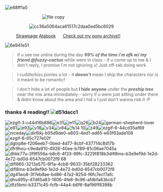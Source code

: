 ![e68ff1a5](https://github.com/user-attachments/assets/8ebd36d7-ff5a-4298-92c4-a260e6b719cc)

‎ ‎ ‎ ‎ ‎ ‎ ‎ ‎ ‎ ‎ ‎ ‎ ‎ ‎ ‎ ‎ ‎ ‎ ‎ ‎ ‎ ‎ ‎ ‎ ‎ ‎ ‎ ‎ ‎ ‎ ‎ ![file copy](https://github.com/user-attachments/assets/19e3915b-64b0-4584-9be2-f98340ae9d8f)

‎ ‎ ‎ ‎ ‎ ‎ ‎ ‎ ‎ ‎ ‎ ‎ ‎ ‎ ‎ ‎ ‎ ‎ ‎ ‎ ![cc36a5064aca61517c2daa0ed5bc6029](https://github.com/user-attachments/assets/d162a1eb-70af-45b6-b12f-ac5e9f000fd4)





‎ ‎ ‎ ‎ ‎ ‎ ‎ ‎ ‎ 
[Strawpage](https://grant-curly.straw.page](https://namgyu-irl.straw.page/)) ‎ ‎ ‎ ‎ ‎ [Atabook](https://grantcurly.atabook.org/) ‎ ‎ ‎ ‎ ‎ [Check out my pony archive!!](https://aaronsponyarchives.straw.page/)



![6e941e51](https://github.com/user-attachments/assets/7ccf85ae-f98f-4333-8699-d5efb99cd61a)

>if u see me online during the day *__99% of the time i'm afk w/ my friend @fuzzy-cactus__* while were in class -
if u come up to me & I don't reply, I promise I'm not ignoring u! Just off-tab doing work 

> I cuddle/kiss ponies a lot - it *__doesn't__* mean I ship the characters nor is it meant to be romantic! 

> I don't hide a lot of people but **I hide anyone** under the *__proship tree__* near the mw area immediately - sorry if u were just sitting under there & didnt know about the area and I hid u I just don't wanna risk it :P

 ### thanks 4 reading!! ![d51dacc1](https://github.com/user-attachments/assets/2677c4b0-b368-4447-9dda-ea8a750a0768)



 
 ![ezgif-3-c44d16b886](https://github.com/user-attachments/assets/cbfd15f4-1461-44e9-b091-d4215968ec1b)![e31](https://github.com/user-attachments/assets/1cf13e55-35b7-40e7-a18e-4f55d77c5336)![m11](https://github.com/user-attachments/assets/d8b2d2ce-bab2-4a20-bc26-5ba09afd78aa)![q26](https://github.com/user-attachments/assets/a4172112-22c7-4886-a9e5-5a7fd9cb0d9e)![b24](https://github.com/user-attachments/assets/f5c2bc37-82cb-4f4e-aa7f-ec174143bdb8)![german-shepherd-lover](https://github.com/user-attachments/assets/62693889-13c5-43aa-a890-d350922c7f65)![e61](https://github.com/user-attachments/assets/8d2bd352-dab9-468a-9706-08478668873b)![e93](https://github.com/user-attachments/assets/7c13f80a-487c-4576-8cd0-5fd429ae6929)![v18](https://github.com/user-attachments/assets/4b90160a-4f0a-46d8-b28e-326d1d15c513)![v34](https://github.com/user-attachments/assets/b7f80652-f65d-4cb6-972c-3a509c654284)![v84](https://github.com/user-attachments/assets/7e9c882b-bfcf-4f1b-9b64-f998dc5c72eb)![f![s14](https://github.com/user-attachments/assets/37f88b45-2007-4d03-bd51-dc6495180083)
10](https://github.com/user-attachments/assets/92de1799-9e98-45b8-aeae-8fd58f3910e1)![z49](https://github.com/user-attachments/assets/94c06ca3-781c-495f-b768-90e918dd23cc)![ezgif-6-44cd35af69](https://github.com/user-attachments/assets/f061382f-fb0b-4f8b-8dbd-4b7a9695acca)![niceday](https://github.com/user-attachments/assets/2c0b0e62-8d4f-4da8-a16e-f2876508cfc7)![dir6ikj-b05d9de0-e803-4ed1-ad65-e63f63ade108](https://github.com/user-attachments/assets/0992f250-fc58-4bd3-bd8a-85f7db98ad9f)![ezgif-6-65c727e02f](https://github.com/user-attachments/assets/90c5bcde-54fc-48fc-b715-657c995cefa6)![dgtrp8e-f206eeb7-0bed-4d77-8cbf-437714c8d17b](https://github.com/user-attachments/assets/4b1f5011-6298-4f96-9d82-3ca50700eca1)![dfr9hou-c9eda910-4926-40ee-b789-81c06ae7045a](https://github.com/user-attachments/assets/9d325b95-985c-4f31-9007-b1420eceb266)![dhkk77u-3f9f556a-b8c6-4f33-99fc-3229f818b3![difl8ms-b3e9ef9d-1e2d-4e72-bd0d-6547cb0072f9](https://github.com/user-attachments/assets/0efac7b5-9481-490d-92f2-f10cad523fd7)
68](https://github.com/user-attachments/assets/3dc42cb6-baa3-4db0-b832-b0ad2f659d12)![difl865-3213a575-6f1a-4cb8-9633-35bf28233362](https://github.com/user-attachments/assets/4badf100-1320-4e35-9b8b-0eb66a12c5ad)![difl8ms-b3e9ef9d-1e2d-4e72-bd0d-6547cb0072f9](https://github.com/user-attachments/assets/4d7288fa-3f37-4993-8733-c1c10b11edbf)![dg41wo8-3f7eb8ae-bd86-47a2-8254-f6fc7ecf7afc](https://github.com/user-attachments/assets/f8ad002a-49e5-4481-95fc-26d1bea45062)![dhv495y-d7d65a83-1606-4fe8-9c96-afdbfa83bcb7](https://github.com/user-attachments/assets/6ce1bdbe-a84b-44bf-9531-fbe5ac8d1ace)![dfz5bmi-b3371c45-fcfb-44a4-b6f6-8af96ff8398b](https://github.com/user-attachments/assets/8677c00c-3930-4db9-b941-b492be0ab956)










































